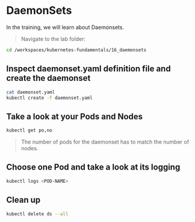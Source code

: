# DaemonSets

In the training, we will learn about Daemonsets.

>Navigate to the lab folder:

```bash
cd /workspaces/kubernetes-fundamentals/16_daemonsets
```

## Inspect daemonset.yaml definition file and create the daemonset

```bash
cat daemonset.yaml
kubectl create -f daemonset.yaml
```

## Take a look at your Pods and Nodes

```bash
kubectl get po,no
```

>The number of pods for the daemonset has to match the number of nodes.

## Choose one Pod and take a look at its logging

```bash
kubectl logs <POD-NAME>
```

## Clean up

```bash
kubectl delete ds --all
```
